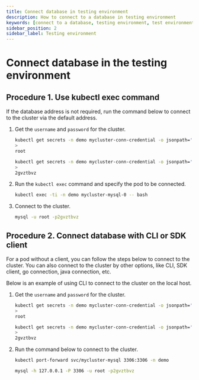 ```yaml
---
title: Connect database in testing environment
description: How to connect to a database in testing environment
keywords: [connect to a database, testing environment, test environment]
sidebar_position: 2
sidebar_label: Testing environment
---
```


# Connect database in the testing environment

## Procedure 1. Use kubectl exec command

If the database address is not required, run the command below to connect to the cluster via the default address.

1. Get the `username` and `password` for the cluster.

   ```bash
   kubectl get secrets -n demo mycluster-conn-credential -o jsonpath='{.data.\username}' | base64 -d
   >
   root

   kubectl get secrets -n demo mycluster-conn-credential -o jsonpath='{.data.\password}' | base64 -d
   >
   2gvztbvz
   ```

2. Run the `kubectl exec` command and specify the pod to be connected.

   ```bash
   kubectl exec -ti -n demo mycluster-mysql-0 -- bash
   ```

3. Connect to the cluster.

   ```bash
   mysql -u root -p2gvztbvz
   ```

## Procedure 2. Connect database with CLI or SDK client

For a pod without a client, you can follow the steps below to connect to the cluster. You can also connect to the cluster by other options, like CLI, SDK client, go connection, java connection, etc.

Below is an example of using CLI to connect to the cluster on the local host.

1. Get the `username` and `password` for the cluster.

   ```bash
   kubectl get secrets -n demo mycluster-conn-credential -o jsonpath='{.data.\username}' | base64 -d
   >
   root

   kubectl get secrets -n demo mycluster-conn-credential -o jsonpath='{.data.\password}' | base64 -d
   >
   2gvztbvz
   ```

2. Run the command below to connect to the cluster.

   ```bash
   kubectl port-forward svc/mycluster-mysql 3306:3306 -n demo

   mysql -h 127.0.0.1 -P 3306 -u root -p2gvztbvz
   ```
